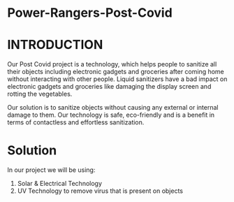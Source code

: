 # Power-Rangers-Post-Covid
# INTRODUCTION

Our Post Covid project is a technology, which helps people to sanitize all their objects including electronic gadgets and groceries after coming home without interacting with other people. Liquid sanitizers have a bad impact on electronic gadgets and groceries like damaging the display screen and rotting the vegetables.

Our solution is to sanitize objects without causing any external or internal damage to them. Our technology is safe, eco-friendly and is a benefit in terms of contactless and effortless sanitization.

# Solution

In our project we will be using:
1. Solar & Electrical Technology
2. UV Technology to remove virus that is present on objects
